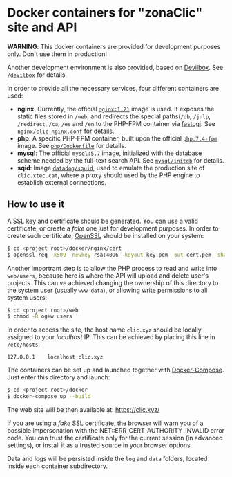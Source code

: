 # Docker containers for "zonaClic" site and API

__WARNING__: This docker containers are provided for development purposes only. Don't use them in production!

Another development environment is also provided, based on [Devilbox](http://devilbox.org/). See [`/devilbox`](../devilbox) for details.

In order to provide all the necessary services, four different containers are used:
- __nginx__: Currently, the official [`nginx:1.21`](https://hub.docker.com/_/nginx) image is used. It exposes the static files stored in `/web`, and redirects the special paths(`/db`, `/jnlp`, `/redirect`, `/ca`, `/es` and `/en` to the PHP-FPM container via [fastcgi](https://en.wikipedia.org/wiki/FastCGI). See [`nginx/clic-nginx.conf`](./nginx/clic-nginx.conf) for details.
- __php__: A specific PHP-FPM container, built upon the official [`php:7.4-fpm`](https://hub.docker.com/_/php) image. See [`php/Dockerfile`](./php/Dockerfile) for details.
- __mysql__: The official [`mysql:5.7`](https://hub.docker.com/_/mysql) image, initialized with the database scheme needed by the full-text search API. See [`mysql/initdb`](./mysql/initdb) for details.
- __sqid__: Image [`datadog/squid`](https://hub.docker.com/r/datadog/squid), used to emulate the production site of `clic.xtec.cat`, where a proxy should used by the PHP engine to establish external connections.

## How to use it

A SSL key and certificate should be generated. You can use a valid certificate, or create a _fake_ one just for development purposes. In order to create such certificate, [OpenSSL](https://www.openssl.org/) should be installed on your system:

```bash
$ cd <project root>/docker/nginx/cert
$ openssl req -x509 -newkey rsa:4096 -keyout key.pem -out cert.pem -sha256 -days 365 -subj "/CN=clic.xyz" -nodes
```
Another importrant step is to allow the PHP process to read and write into `web/users`, because here is where the API will upload and delete user's projects. This can ve achieved changing the ownership of this directory to the system user (usually `www-data`), or allowing write permissions to all system users:

```bash
$ cd <project root>/web
$ chmod -R og+w users
```

In order to access the site, the host name `clic.xyz` should be locally assigned to your _localhost_ IP. This can be achieved by placing this line in `/etc/hosts`:

```
127.0.0.1    localhost clic.xyz
```

The containers can be set up and launched together with [Docker-Compose](https://docs.docker.com/compose/). Just enter this directory and launch:

```bash
$ cd <project root>/docker
$ docker-compose up --build
```

The web site will be then available at: https://clic.xyz/

If you are using a _fake_ SSL certificate, the browser will warn you of a possible impersonation with the NET::ERR_CERT_AUTHORITY_INVALID error code. You can trust the certificate only for the current session (in advanced settings), or install it as a trusted source in your browser options.

Data and logs will be persisted inside the `log` and `data` folders, located inside each container subdirectory.
